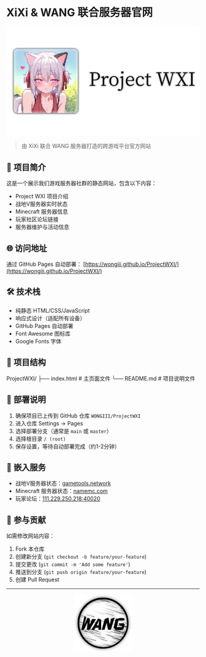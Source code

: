 # XiXi & WANG 联合服务器官网

![Project WXI Logo](https://github.com/WONGIII/picx-images-hosting/raw/master/1000021583.5q7ni8klm5.png)

> 由 XiXi 联合 WANG 服务器打造的跨游戏平台官方网站

## 🚀 项目简介

这是一个展示我们游戏服务器社群的静态网站，包含以下内容：
- Project WXI 项目介绍
- 战地V服务器实时状态
- Minecraft 服务器信息
- 玩家社区论坛链接
- 服务器维护与活动信息

## 🌐 访问地址

通过 GitHub Pages 自动部署：
[https://wongiii.github.io/ProjectWXI/](https://wongiii.github.io/ProjectWXI/)

## 🛠️ 技术栈

- 纯静态 HTML/CSS/JavaScript
- 响应式设计（适配所有设备）
- GitHub Pages 自动部署
- Font Awesome 图标库
- Google Fonts 字体

## 📂 项目结构
ProjectWXI/
├── index.html # 主页面文件
└── README.md # 项目说明文件

## 🚀 部署说明

1. 确保项目已上传到 GitHub 仓库 `WONGIII/ProjectWXI`
2. 进入仓库 Settings → Pages
3. 选择部署分支（通常是 `main` 或 `master`）
4. 选择根目录 `/ (root)`
5. 保存设置，等待自动部署完成（约1-2分钟）

## 🔗 嵌入服务

- 战地V服务器状态：[gametools.network](https://gametools.network)
- Minecraft 服务器状态：[namemc.com](https://namemc.com)
- 玩家论坛：[111.229.250.218:40020](http://111.229.250.218:40020/)

## 🤝 参与贡献

如需修改网站内容：
1. Fork 本仓库
2. 创建新分支 (`git checkout -b feature/your-feature`)
3. 提交更改 (`git commit -m 'Add some feature'`)
4. 推送到分支 (`git push origin feature/your-feature`)
5. 创建 Pull Request

---

<p align="center">
  <img src="https://github.com/WONGIII/picx-images-hosting/raw/master/1000021619.41yalp3fs9.png" alt="WANG Logo" width="150">
</p>
